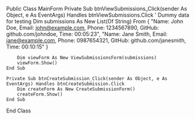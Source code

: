 Public Class MainForm
    Private Sub btnViewSubmissions_Click(sender As Object, e As EventArgs) Handles btnViewSubmissions.Click
        ' Dummy data for testing
        Dim submissions As New List(Of String) From {
            "Name: John Doe, Email: john@example.com, Phone: 1234567890, GitHub: github.com/johndoe, Time: 00:05:23",
            "Name: Jane Smith, Email: jane@example.com, Phone: 0987654321, GitHub: github.com/janesmith, Time: 00:10:15"
        }

        Dim viewForm As New ViewSubmissionsForm(submissions)
        viewForm.Show()
    End Sub

    Private Sub btnCreateSubmission_Click(sender As Object, e As EventArgs) Handles btnCreateSubmission.Click
        Dim createForm As New CreateSubmissionForm()
        createForm.Show()
    End Sub
End Class
